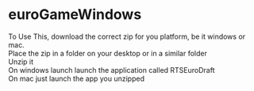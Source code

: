 # euroGameWindows
To Use This, download the correct zip for you platform, be it windows or mac.<br/>
Place the zip in a folder on your desktop or in a similar folder<br/>
Unzip it<br/>
On windows launch launch the application called RTSEuroDraft<br/>
On mac just launch the app you unzipped<br/>
